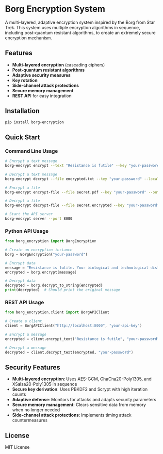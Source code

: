 # Borg Encryption System

A multi-layered, adaptive encryption system inspired by the Borg from Star Trek. This system uses multiple encryption algorithms in sequence, including post-quantum resistant algorithms, to create an extremely secure encryption mechanism.

## Features

- **Multi-layered encryption** (cascading ciphers)
- **Post-quantum resistant algorithms**
- **Adaptive security measures**
- **Key rotation**
- **Side-channel attack protections**
- **Secure memory management**
- **REST API** for easy integration

## Installation

```bash
pip install borg-encryption
```

## Quick Start

### Command Line Usage

```bash
# Encrypt a text message
borg-encrypt encrypt --text "Resistance is futile" --key "your-password" --local

# Decrypt a text message
borg-encrypt decrypt --file encrypted.txt --key "your-password" --local

# Encrypt a file
borg-encrypt encrypt-file --file secret.pdf --key "your-password" --output secret.encrypted --local

# Decrypt a file
borg-encrypt decrypt-file --file secret.encrypted --key "your-password" --output secret.pdf --local

# Start the API server
borg-encrypt server --port 8000
```

### Python API Usage

```python
from borg_encryption import BorgEncryption

# Create an encryption instance
borg = BorgEncryption("your-password")

# Encrypt data
message = "Resistance is futile. Your biological and technological distinctiveness will be added to our own."
encrypted = borg.encrypt(message)

# Decrypt data
decrypted = borg.decrypt_to_string(encrypted)
print(decrypted)  # Should print the original message
```

### REST API Usage

```python
from borg_encryption.client import BorgAPIClient

# Create a client
client = BorgAPIClient("http://localhost:8000", "your-api-key")

# Encrypt a message
encrypted = client.encrypt_text("Resistance is futile", "your-password")

# Decrypt a message
decrypted = client.decrypt_text(encrypted, "your-password")
```

## Security Features

- **Multi-layered encryption**: Uses AES-GCM, ChaCha20-Poly1305, and XSalsa20-Poly1305 in sequence
- **Secure key derivation**: Uses PBKDF2 and Scrypt with high iteration counts
- **Adaptive defense**: Monitors for attacks and adapts security parameters
- **Secure memory management**: Clears sensitive data from memory when no longer needed
- **Side-channel attack protections**: Implements timing attack countermeasures

## License

MIT License
